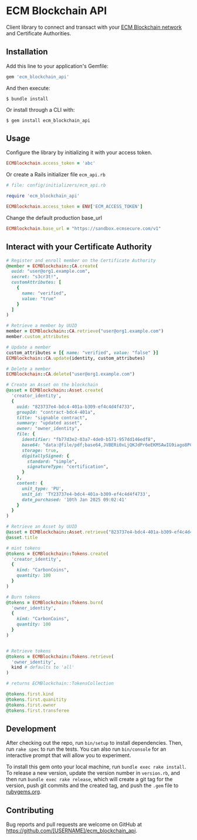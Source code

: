 # ECM Blockchain API

Client library to connect and transact with your [ECM Blockchain network](https://www.ecmsecure.com) and Certificate Authorities.

## Installation

Add this line to your application's Gemfile:

```ruby
gem 'ecm_blockchain_api'
```

And then execute:

    $ bundle install

Or install through a CLI with:

    $ gem install ecm_blockchain_api

## Usage
Configure the library by initializing it with your access token.

```ruby
ECMBlockchain.access_token = 'abc'
```

Or create a Rails initializer file `ecm_api.rb`

```ruby
# file: config/initializers/ecm_api.rb

require 'ecm_blockchain_api'

ECMBlockchain.access_token = ENV['ECM_ACCESS_TOKEN']
```

Change the default production base_url
```ruby
ECMBlockchain.base_url = "https://sandbox.ecmsecure.com/v1"
```

## Interact with your Certificate Authority

```ruby
# Register and enroll member on the Certificate Authority
@member = ECMBlockchain::CA.create(
  uuid: "user@org1.example.com",
  secret: "s3cr3t!",
  customAttributes: [
    {
      name: "verified",
      value: "true"
    }
  ]
)

# Retrieve a member by UUID
member = ECMBlockchain::CA.retrieve("user@org1.example.com")
member.custom_attributes

# Update a member
custom_attributes = [{ name: "verified", value: "false" }]
ECMBlockchain::CA.update(identity, custom_attributes)

# Delete a member
ECMBlockchain::CA.delete("user@org1.example.com")
```

```ruby
# Create an Asset on the blockchain
@asset = ECMBlockchain::Asset.create(
  'creator_identity',
  {
    uuid: "823737e4-bdc4-401a-b309-ef4c4d4f4733",
    groupId: "contract-bdc4-401a",
    title: "signable contract",
    summary: "updated asset",
    owner: "owner_identity",
    file: {
      identifier: "fb77d3e2-03a7-4de0-b571-957dd146edf8",
      base64: "data:@file/pdf;base64,JVBERi0xLjQKJdPr6eEKMSAwIG9iago8PC9D...",
      storage: true,
      digitallySigned: {
        standard: "simple",
        signatureType: "certification",
      } 
    },
    content: {
      unit_type: 'PU',
      unit_id: 'TY23737e4-bdc4-401a-b309-ef4c4d4f4733',
      date_purchased: '10th Jan 2025 09:02:41'
    }
  }
)

# Retrieve an Asset by UUID
@asset = ECMBlockchain::Asset.retrieve("823737e4-bdc4-401a-b309-ef4c4d4f4733")
@asset.title
```

```ruby
# mint tokens
@tokens = ECMBlockchain::Tokens.create(
  'creator_identity',
  {
    kind: "CarbonCoins",
    quantity: 100
  }
)

# Burn tokens
@tokens = ECMBlockchain::Tokens.burn(
  'owner_identity',
  {
    kind: "CarbonCoins",
    quantity: 100
  }
)


# Retrieve tokens
@tokens = ECMBlockchain::Tokens.retrieve(
  'owner_identity',
  kind # defaults to 'all'
)

# returns ECMBlockchain::TokensCollection

@tokens.first.kind
@tokens.first.quanitity
@tokens.first.owner
@tokens.first.transferee
```

## Development

After checking out the repo, run `bin/setup` to install dependencies. Then, run `rake spec` to run the tests. You can also run `bin/console` for an interactive prompt that will allow you to experiment.

To install this gem onto your local machine, run `bundle exec rake install`. To release a new version, update the version number in `version.rb`, and then run `bundle exec rake release`, which will create a git tag for the version, push git commits and the created tag, and push the `.gem` file to [rubygems.org](https://rubygems.org).

## Contributing

Bug reports and pull requests are welcome on GitHub at https://github.com/[USERNAME]/ecm_blockchain_api.
